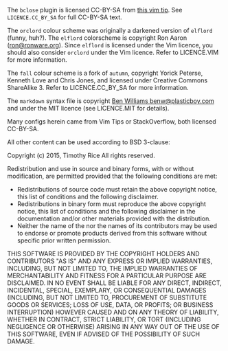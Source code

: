 The `bclose` plugin is licensed CC-BY-SA from
[this vim tip](http://vim.wikia.com/wiki/Deleting_a_buffer_without_closing_the_window).
See `LICENCE.CC_BY_SA` for full CC-BY-SA text.

The `orclord` colour scheme was originally a darkened version of `elflord` (funny, huh?).
The `elflord` colorscheme is copyright Ron Aaron (ron@ronware.org).
Since `elflord` is licensed under the Vim licence, you should also consider `orclord` under the Vim licence.
Refer to LICENCE.VIM for more information.

The `fall` colour scheme is a fork of `autumn`,
copyright Yorick Peterse, Kenneth Love and Chris Jones,
and licensed under Creative Commons ShareAlike 3.
Refer to LICENCE.CC_BY_SA for more information.

The `markdown` syntax file is copyright [Ben Williams <benw@plasticboy.com>](http://plasticboy.com/markdown-vim-mode/)
and under the MIT licence (see LICENCE.MIT for details).

Many configs herein came from Vim Tips or StackOverflow, both licensed CC-BY-SA.

All other content can be used according to BSD 3-clause:

Copyright (c) 2015, Timothy Rice
All rights reserved.

Redistribution and use in source and binary forms, with or without
modification, are permitted provided that the following conditions are met:

* Redistributions of source code must retain the above copyright
  notice, this list of conditions and the following disclaimer.
* Redistributions in binary form must reproduce the above copyright
  notice, this list of conditions and the following disclaimer in the
  documentation and/or other materials provided with the distribution.
* Neither the name of the <organization> nor the
  names of its contributors may be used to endorse or promote products
  derived from this software without specific prior written permission.

THIS SOFTWARE IS PROVIDED BY THE COPYRIGHT HOLDERS AND CONTRIBUTORS "AS IS" AND
ANY EXPRESS OR IMPLIED WARRANTIES, INCLUDING, BUT NOT LIMITED TO, THE IMPLIED
WARRANTIES OF MERCHANTABILITY AND FITNESS FOR A PARTICULAR PURPOSE ARE
DISCLAIMED. IN NO EVENT SHALL <COPYRIGHT HOLDER> BE LIABLE FOR ANY
DIRECT, INDIRECT, INCIDENTAL, SPECIAL, EXEMPLARY, OR CONSEQUENTIAL DAMAGES
(INCLUDING, BUT NOT LIMITED TO, PROCUREMENT OF SUBSTITUTE GOODS OR SERVICES;
LOSS OF USE, DATA, OR PROFITS; OR BUSINESS INTERRUPTION) HOWEVER CAUSED AND
ON ANY THEORY OF LIABILITY, WHETHER IN CONTRACT, STRICT LIABILITY, OR TORT
(INCLUDING NEGLIGENCE OR OTHERWISE) ARISING IN ANY WAY OUT OF THE USE OF THIS
SOFTWARE, EVEN IF ADVISED OF THE POSSIBILITY OF SUCH DAMAGE.
